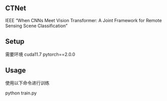 ## CTNet
IEEE “When CNNs Meet Vision Transformer: A Joint Framework for Remote Sensing Scene Classification”

## Setup
需要环境 cuda11.7 pytorch==2.0.0

## Usage

使用以下命令进行训练

python train.py